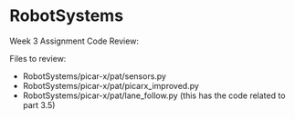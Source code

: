 # RobotSystems

Week 3 Assignment Code Review:

Files to review:
- RobotSystems/picar-x/pat/sensors.py
- RobotSystems/picar-x/pat/picarx_improved.py
- RobotSystems/picar-x/pat/lane_follow.py    (this has the code related to part 3.5)
